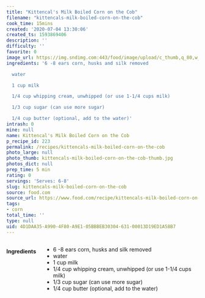 ```yaml
---
title: "Kittencal's Milk Boiled Corn on the Cob"
filename: "kittencals-milk-boiled-corn-on-the-cob"
cook_time: 15mins
created: '2020-07-04 13:30:06'
created_ts: 1593869406
description: ''
difficulty: ''
favorite: 0
image_url: https://img.sndimg.com:443/food/image/upload/c_thumb,q_80,w_616,h_347/v1/img/recipes/12/18/97/picQm6KFZ.jpg
ingredients: '6 -8 ears corn, husks and silk removed

  water

  1 cup milk

  1/4 cup whipping cream, unwhipped (or use 1-1/4 cups milk)

  1/3 cup sugar (can use more sugar)

  1/4 cup butter (optional, add to the water)'
intrash: 0
mine: null
name: Kittencal's Milk Boiled Corn on the Cob
p_recipe_id: 223
permalink: /recipes/kittencals-milk-boiled-corn-on-the-cob
photo_large: null
photo_thumb: kittencals-milk-boiled-corn-on-the-cob-thumb.jpg
photos_dict: null
prep_time: 5 min
rating: 0
servings: 'Serves: 6-8'
slug: kittencals-milk-boiled-corn-on-the-cob
source: food.com
source_url: https://www.food.com/recipe/kittencals-milk-boiled-corn-on-the-cob-121897
tags:
- corn
total_time: ''
type: null
uid: 4D1DAA35-A990-4F80-A9E1-05BBBEB30304-631-00013D19ED1A58B7
---
```

<div class="large-8 medium-7 columns" id="writeup">	</div><!-- #writeup -->
</div><!-- #row-one -->
<div class="row" id="row-two">	<div class="medium-4 small-5 columns" id="ingredients"><h4>Ingredients</h4><div class="box box-ingredients content"><ul>
<li>6 -8 ears corn, husks and silk removed</li>
<li>water</li>
<li>1 cup milk</li>
<li>1/4 cup whipping cream, unwhipped (or use 1-1/4 cups milk)</li>
<li>1/3 cup sugar (can use more sugar)</li>
<li>1/4 cup butter (optional, add to the water)</li>
</ul>
</div>	</div>	<div class="medium-6 small-7 columns" id="directions">	</div>